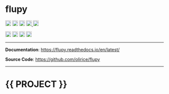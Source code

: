 # flupy

<p>

<a href="https://github.com/olirice/flupy/actions"><img src="https://github.com/olirice/flupy/workflows/Tests/badge.svg" alt="Tests" height="18"></a>
<a href="https://flupy.readthedocs.io/en/latest/?badge=latest"><img src="https://readthedocs.org/projects/flupy/badge/?version=latest" alt="Tests" height="18"></a>
<a href="https://codecov.io/gh/olirice/flupy"><img src="https://codecov.io/gh/olirice/flupy/branch/master/graph/badge.svg" height="18"></a>
<a href="https://github.com/psf/black">
        <img src="https://img.shields.io/badge/code%20style-black-000000.svg" alt="Codestyle Black" height="18">
    </a>
<a href="https://github.com/olirice/flupy/actions"><img src="https://github.com/olirice/flupy/workflows/mypyc/badge.svg" alt="mypyc" height="18"></a>
</p>

<p>
    <a href="https://www.python.org/downloads/"><img src="https://img.shields.io/badge/python-3.6+-blue.svg" alt="Python version" height="18"></a>
  <a href="https://badge.fury.io/py/flupy"><img src="https://badge.fury.io/py/flupy.svg" alt="PyPI version" height="18"></a>
    <a href="https://github.com/olirice/flupy/blob/master/LICENSE"><img src="https://img.shields.io/pypi/l/markdown-subtemplate.svg" alt="License" height="18"></a>
    <a href="https://pypi.org/project/flupy/"><img src="https://img.shields.io/pypi/dm/flupy.svg" alt="Download count" height="18"></a>
</p>

---

**Documentation**: <a href="https://flupy.readthedocs.io/en/latest/" target="_blank">https://flupy.readthedocs.io/en/latest/</a>

**Source Code**: <a href="https://github.com/olirice/flupy" target="_blank">https://github.com/olirice/flupy</a>

---

# {{ PROJECT }}
